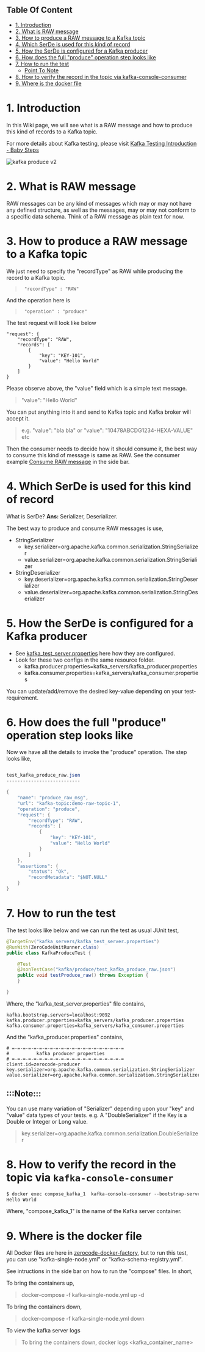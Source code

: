 ## Table Of Content
* [1.  Introduction](#1--introduction)
* [2.  What is RAW message](#2--what-is-raw-message)
* [3.  How to produce a RAW message to a Kafka topic](#3--how-to-produce-a-raw-message-to-a-kafka-topic)
* [4.  Which SerDe is used for this kind of record](#4--which-serde-is-used-for-this-kind-of-record)
* [5.  How the SerDe is configured for a Kafka producer](#5--how-the-serde-is-configured-for-a-kafka-producer)
* [6.  How does the full "produce" operation step looks like](#6--how-does-the-full-produce-operation-step-looks-like)
* [7.  How to run the test](#7--how-to-run-the-test)
  * [Point To Note](#note)
* [8.  How to verify the record in the topic via kafka-console-consumer](#8--how-to-verify-the-record-in-the-topic-via-kafka-console-consumer)
* [9. Where is the docker file](#9-where-is-the-docker-file)

# 1.  Introduction
In this Wiki page, we will see what is a RAW message and how to produce this kind of records to a Kafka topic.

For more details about Kafka testing, please visit [Kafka Testing Introduction - Baby Steps](https://github.com/authorjapps/zerocode/wiki/Kafka-Testing-Introduction)



![kafka produce v2](https://user-images.githubusercontent.com/12598420/52596194-a3f7ea00-2e47-11e9-93c2-0895608ef93a.gif)



# 2.  What is RAW message
RAW messages can be any kind of messages which may or may not have any defined structure, as well as the messages,  may or may not conform to a specific data schema. Think of a RAW message as plain text for now.

# 3.  How to produce a RAW message to a Kafka topic
We just need to specify the "recordType" as RAW while producing the record to a Kafka topic.
>      "recordType" : "RAW"

And the operation here is
>      "operation" : "produce"

The test request will look like below
```
"request": {
    "recordType": "RAW",
    "records": [
        {
            "key": "KEY-101",
            "value": "Hello World"
        }
    ]
}
```
Please observe above, the "value" field which is a simple text message.
>   "value": "Hello World"

You can put anything into it and send to Kafka topic and Kafka broker will accept it.
> e.g. "value": "bla bla"  or "value": "10478ABCDG1234-HEXA-VALUE" etc

Then the consumer needs to decide how it should consume it, the best way to consume this kind of message is same as RAW. See the consumer example [Consume RAW message]() in the side bar.

# 4.  Which SerDe is used for this kind of record
What is SerDe? **Ans:** Serializer, Deserializer.

The best way to produce and consume RAW messages is use,
+ StringSerializer
  + key.serializer=org.apache.kafka.common.serialization.StringSerializer
  + value.serializer=org.apache.kafka.common.serialization.StringSerializer
+ StringDeserializer
  + key.deserializer=org.apache.kafka.common.serialization.StringDeserializer
  + value.deserializer=org.apache.kafka.common.serialization.StringDeserializer


# 5.  How the SerDe is configured for a Kafka producer
+ See [kafka_test_server.properties](https://github.com/authorjapps/zerocode/blob/master/kafka-testing/src/test/resources/kafka_servers/kafka_test_server.properties) here how they are configured.
+ Look for these two configs in the same resource folder.
  + kafka.producer.properties=kafka_servers/kafka_producer.properties
  + kafka.consumer.properties=kafka_servers/kafka_consumer.properties

You can update/add/remove the desired key-value depending on your test-requirement.

# 6.  How does the full "produce" operation step looks like
Now we have all the details to invoke the "produce" operation. The step looks like,
```java

test_kafka_produce_raw.json
---------------------------

{
    "name": "produce_raw_msg",
    "url": "kafka-topic:demo-raw-topic-1",
    "operation": "produce",
    "request": {
        "recordType": "RAW",
        "records": [
            {
                "key": "KEY-101",
                "value": "Hello World"
            }
        ]
    },
    "assertions": {
        "status": "Ok",
        "recordMetadata": "$NOT.NULL"
    }
}
```

# 7.  How to run the test
The test looks like below and we can run the test as usual JUnit test,
```java
@TargetEnv("kafka_servers/kafka_test_server.properties")
@RunWith(ZeroCodeUnitRunner.class)
public class KafkaProduceTest {

    @Test
    @JsonTestCase("kafka/produce/test_kafka_produce_raw.json")
    public void testProduce_raw() throws Exception {
    }

}
```

Where, the "kafka_test_server.properties" file contains,
```properties
kafka.bootstrap.servers=localhost:9092
kafka.producer.properties=kafka_servers/kafka_producer.properties
kafka.consumer.properties=kafka_servers/kafka_consumer.properties
```

And the "kafka_producer.properties" contains,
```properties
# =-=-=-=-=-=-=-=-=-=-=-=-=-=-=-=-=-=-=-=-=
#          kafka producer properties
# =-=-=-=-=-=-=-=-=-=-=-=-=-=-=-=-=-=-=-=-=
client.id=zerocode-producer
key.serializer=org.apache.kafka.common.serialization.StringSerializer
value.serializer=org.apache.kafka.common.serialization.StringSerializer

```

## :::Note:::
You can use many variation of "Serializer" depending upon your "key" and "value" data types of your tests.
e.g. 
A "DoubleSerializer" if the Key is a Double or Integer or Long value.
> key.serializer=org.apache.kafka.common.serialization.DoubleSerializer

# 8.  How to verify the record in the topic via `kafka-console-consumer`
```java
$ docker exec compose_kafka_1  kafka-console-consumer --bootstrap-server localhost:29092 --topic demo-ksql  --from-beginning
Hello World
```

Where, "compose_kafka_1" is the name of the Kafka server container.

# 9. Where is the docker file
All Docker files are here in [zerocode-docker-factory](https://github.com/authorjapps/zerocode-docker-factory/tree/master/compose), but to run this test, you can use "kafka-single-node.yml" or "kafka-schema-registry.yml".

See intructions in the side bar on how to run the "compose" files.
In short,

To bring the containers up,
>   docker-compose -f kafka-single-node.yml up -d

To bring the containers down,
> docker-compose -f kafka-single-node.yml down

To view the kafka server logs
>  To bring the containers down,
> docker logs <kafka_container_name>


